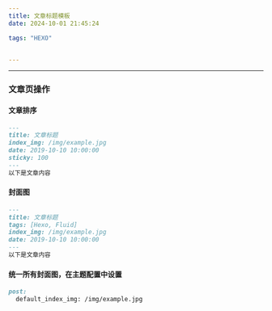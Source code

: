 ```yaml
---
title: 文章标题模板
date: 2024-10-01 21:45:24

tags: "HEXO"


---
```


---

<!-- more -->



### 文章页操作
#### 文章排序

```markdown
---
title: 文章标题
index_img: /img/example.jpg
date: 2019-10-10 10:00:00
sticky: 100
---
以下是文章内容

```
#### 封面图

```markdown
---
title: 文章标题
tags: [Hexo, Fluid]
index_img: /img/example.jpg
date: 2019-10-10 10:00:00
---
以下是文章内容

```

#### 统一所有封面图，在主题配置中设置

```markdown
post:
  default_index_img: /img/example.jpg
  
```